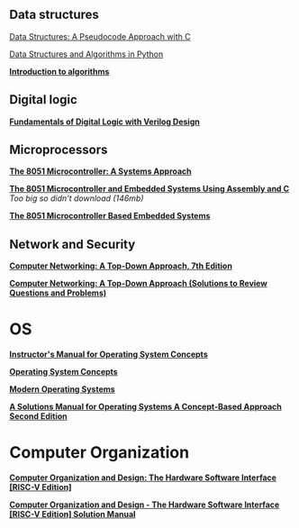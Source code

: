 ## Data structures
[Data Structures: A Pseudocode Approach with C](http://books.ms/main/7E232829F4C7453EDDD8CFD2B619A15F)

[Data Structures and Algorithms in Python](http://books.ms/main/8BCB3CBC38262AC589ED11BA1C806C06)

**[Introduction to algorithms](http://books.ms/main/ACAAA8958B27468B7286F4C577A967E2)**


## Digital logic
**[Fundamentals of Digital Logic with Verilog Design](http://books.ms/main/DEA110BFA91D73BECCF2BB05E2F0D6E4)**

## Microprocessors
**[The 8051 Microcontroller: A Systems Approach](http://books.ms/main/A3DDBF47FE75089B49E0BEF0D6AE74DE)**

**[The 8051 Microcontroller and Embedded Systems Using Assembly and C](http://books.ms/main/6899606CB81DF2E8FCB7D6B1CC724A63)** *Too big so didn't download (146mb)*

**[The 8051 Microcontroller Based Embedded Systems](http://books.ms/main/CEA8B742D2509E51D30DAB3FF17693A9)**

## Network and Security
**[Computer Networking: A Top-Down Approach, 7th Edition](http://books.ms/main/2591F0B3DEF9B956B60B853697A6808C)**

**[Computer Networking: A Top-Down Approach (Solutions to Review Questions and Problems)](http://books.ms/main/173CA8C69447916152B8A2ACA3CC867F)**
# OS
**[Instructor's Manual for Operating System Concepts](http://books.ms/main/6A8E1A89D86D6EB15F1940AE9D1F1A38)**

**[Operating System Concepts](http://books.ms/main/986297478F8FEC2BCBDDB97EC873AF32)**

**[Modern Operating Systems](http://books.ms/main/42A4090A5A72E23273C98B8E872BF8C1)**

**[A Solutions Manual for Operating Systems A Concept-Based Approach Second Edition](http://books.ms/main/A845CEEEFC6EC58BE087596E9B251790)**

# Computer Organization

**[Computer Organization and Design: The Hardware Software Interface [RISC-V Edition]](http://books.ms/main/C58F3D5DD8B40771D8ECBFEDA52C6759)**

**[Computer Organization and Design - The Hardware Software Interface [RISC-V Edition] Solution Manual](http://books.ms/main/B8D689C575B2DEEB2CF507F6A1480CFE)**